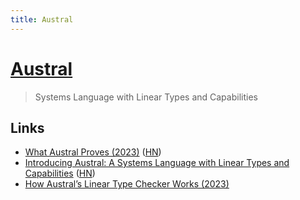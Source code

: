 ```yaml
---
title: Austral
---
```


# [Austral](https://austral-lang.org/)

> Systems Language with Linear Types and Capabilities

## Links

- [What Austral Proves (2023)](https://animaomnium.github.io/what-austral-proves/) ([HN](https://news.ycombinator.com/item?id=34845895))
- [Introducing Austral: A Systems Language with Linear Types and Capabilities](https://borretti.me/article/introducing-austral) ([HN](https://news.ycombinator.com/item?id=34168452))
- [How Austral’s Linear Type Checker Works (2023)](https://borretti.me/article/how-australs-linear-type-checker-works)
